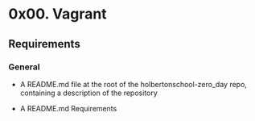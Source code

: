 # 0x00. Vagrant

## Requirements

### General

* A README.md file at the root of the holbertonschool-zero_day repo, containing a description of the repository

* A README.md Requirements

